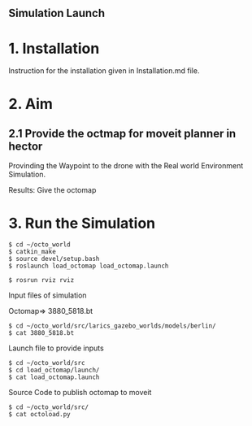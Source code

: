 Simulation Launch
-----------
# 1. Installation  
Instruction for the installation given in Installation.md file. 

# 2. Aim
## 2.1 Provide the octmap for moveit planner in hector  
Provinding the Waypoint to the drone with the Real world Environment Simulation.

Results: Give the octomap 

# 3. Run the Simulation 

```console 1   Build the package 
$ cd ~/octo_world
$ catkin_make
$ source devel/setup.bash
$ roslaunch load_octomap load_octomap.launch 

```

```console 2  Build the package 
$ rosrun rviz rviz 
```

Input files of simulation  

Octomap=> 3880_5818.bt
```console 3
$ cd ~/octo_world/src/larics_gazebo_worlds/models/berlin/
$ cat 3880_5818.bt
```


Launch file to provide inputs
```
$ cd ~/octo_world/src
$ cd load_octomap/launch/
$ cat load_octomap.launch
```
Source Code to publish octomap to moveit 
```
$ cd ~/octo_world/src/
$ cat octoload.py
```


